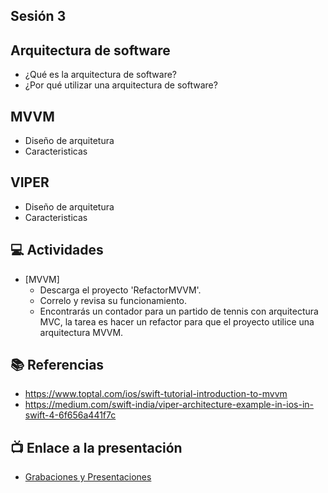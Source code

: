 Sesión 3
-

## Arquitectura de software
- ¿Qué es la arquitectura de software?
- ¿Por qué utilizar una arquitectura de software?

## MVVM
- Diseño de arquitetura
- Caracteristicas

## VIPER
- Diseño de arquitetura
- Caracteristicas

## 💻 Actividades
- [MVVM]
    - Descarga el proyecto 'RefactorMVVM'.
    - Correlo y revisa su funcionamiento.
    - Encontrarás un contador para un partido de tennis con arquitectura MVC, la tarea es hacer un refactor para que el proyecto utilice una arquitectura MVVM.

## 📚 Referencias
- https://www.toptal.com/ios/swift-tutorial-introduction-to-mvvm
- https://medium.com/swift-india/viper-architecture-example-in-ios-in-swift-4-6f656a441f7c

## 📺 Enlace a la presentación 
- [Grabaciones y Presentaciones](/Grabaciones_y_Presentaciones.md)
